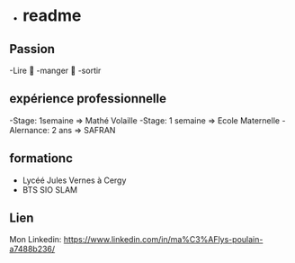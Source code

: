 - # readme

## Passion

-Lire 📖
-manger 🍔
-sortir

## expérience professionnelle

-Stage: 1semaine => Mathé Volaille
-Stage: 1 semaine => Ecole Maternelle
-Alernance: 2 ans => SAFRAN

## formationc
- Lycéé Jules Vernes à Cergy
- BTS SIO SLAM

## Lien

Mon Linkedin: https://www.linkedin.com/in/ma%C3%AFlys-poulain-a7488b236/
